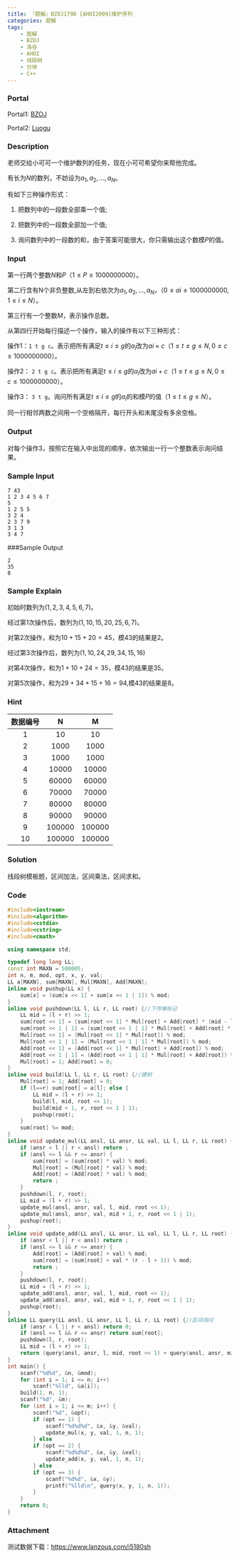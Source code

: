 ```yaml
---
title: 『题解』BZOJ1798 [AHOI2009]维护序列
categories: 题解
tags:
    - 题解
    - BZOJ
    - 洛谷
    - AHOI
    - 线段树
    - 分块
    - C++
---
```


### Portal

Portal1: [BZOJ](https://www.lydsy.com/JudgeOnline/problem.php?id=1798)

Portal2: [Luogu](https://www.luogu.com.cn/problem/P2023)

### Description

老师交给小可可一个维护数列的任务，现在小可可希望你来帮他完成。

有长为$N$的数列，不妨设为$a_1, a_2, \dots , a_N$。

有如下三种操作形式：

1. 把数列中的一段数全部乘一个值;

1. 把数列中的一段数全部加一个值;

1. 询问数列中的一段数的和，由于答案可能很大，你只需输出这个数模$P$的值。

### Input

第一行两个整数$N$和$P$（$1 \le P \le 1000000000$）。

第二行含有N个非负整数,从左到右依次为$a_1, a_2, \dots , a_N$，（$0 \le ai \le 1000000000,1 \le i \le N$）。

第三行有一个整数$M$，表示操作总数。

从第四行开始每行描述一个操作，输入的操作有以下三种形式：

操作$1$：`1 t g c`。表示把所有满足$t \le i \le g$的$a_i$改为$ai \times c$（$1 \le t \le g \le N, 0 \le c \le 1000000000$）。

操作$2$： `2 t g c`。表示把所有满足$t \le i \le g$的$a_i$改为$ai + c$（$1 \le t \le g \le N, 0 \le c \le 1000000000$）。

操作$3$： `3 t g`。询问所有满足$t \le i \le g$的$a_i$的和模$P$的值（$1 \le t \le g \le N$）。

同一行相邻两数之间用一个空格隔开，每行开头和末尾没有多余空格。

### Output

对每个操作$3$，按照它在输入中出现的顺序，依次输出一行一个整数表示询问结果。

### Sample Input

```
7 43
1 2 3 4 5 6 7
5
1 2 5 5
3 2 4
2 3 7 9
3 1 3
3 4 7
```

###Sample Output
```
2
35
8
```

### Sample Explain

初始时数列为$(1, 2, 3, 4, 5, 6, 7)$。

经过第$1$次操作后，数列为$(1, 10, 15, 20, 25, 6, 7)$。

对第$2$次操作，和为$10 + 15 + 20 = 45$，模$43$的结果是$2$。

经过第$3$次操作后，数列为$(1, 10, 24, 29, 34, 15, 16)$

对第$4$次操作，和为$1 + 10 + 24 = 35$，模$43$的结果是$35$。

对第$5$次操作，和为$29 + 34 + 15 + 16 = 94$,模$43$的结果是$8$。

### Hint

|数据编号|N|M|
|:----------:|:----------:|:----------:|
|1|10|10|
|2|1000|1000|
|3|1000|1000|
|4|10000|10000|
|5|60000|60000|
|6|70000|70000|
|7|80000|80000|
|8|90000|90000|
|9|100000|100000|
|10|100000|100000|

### Solution

线段树模板题，区间加法，区间乘法，区间求和。

### Code

```cpp
#include<iostream>
#include<algorithm>
#include<cstdio>
#include<cstring>
#include<cmath>

using namespace std;

typedef long long LL;
const int MAXN = 500005;
int n, m, mod, opt, x, y, val;
LL a[MAXN], sum[MAXN], Mul[MAXN], Add[MAXN];
inline void pushup(LL x) {
    sum[x] = (sum[x << 1] + sum[x << 1 | 1]) % mod;
}
inline void pushdown(LL l, LL r, LL root) {//下传懒标记
    LL mid = (l + r) >> 1;
    sum[root << 1] = (sum[root << 1] * Mul[root] + Add[root] * (mid - l + 1)) % mod;
    sum[root << 1 | 1] = (sum[root << 1 | 1] * Mul[root] + Add[root] * (r - mid)) % mod;
    Mul[root << 1] = (Mul[root << 1] * Mul[root]) % mod;
    Mul[root << 1 | 1] = (Mul[root << 1 | 1] * Mul[root]) % mod;
    Add[root << 1] = (Add[root << 1] * Mul[root] + Add[root]) % mod;
    Add[root << 1 | 1] = (Add[root << 1 | 1] * Mul[root] + Add[root]) % mod;
    Mul[root] = 1; Add[root] = 0;
}
inline void build(LL l, LL r, LL root) {//建树
    Mul[root] = 1; Add[root] = 0;
    if (l==r) sum[root] = a[l]; else {
        LL mid = (l + r) >> 1;
        build(l, mid, root << 1);
        build(mid + 1, r, root << 1 | 1);
        pushup(root);
    }
    sum[root] %= mod;
}
inline void update_mul(LL ansl, LL ansr, LL val, LL l, LL r, LL root) {//区间乘法
    if (ansr < l || r < ansl) return ;
    if (ansl <= l && r <= ansr) {
        sum[root] = (sum[root] * val) % mod;
        Mul[root] = (Mul[root] * val) % mod;
        Add[root] = (Add[root] * val) % mod;
        return ;
    }
    pushdown(l, r, root);
    LL mid = (l + r) >> 1;
    update_mul(ansl, ansr, val, l, mid, root << 1);
    update_mul(ansl, ansr, val, mid + 1, r, root << 1 | 1);
    pushup(root);
}
inline void update_add(LL ansl, LL ansr, LL val, LL l, LL r, LL root) {//区间加法
    if (ansr < l || r < ansl) return ;
    if (ansl <= l && r <= ansr) {
        Add[root] = (Add[root] + val) % mod;
        sum[root] = (sum[root] + val * (r - l + 1)) % mod;
        return ;
    }
    pushdown(l, r, root);
    LL mid = (l + r) >> 1;
    update_add(ansl, ansr, val, l, mid, root << 1);
    update_add(ansl, ansr, val, mid + 1, r, root << 1 | 1);
    pushup(root);
}
inline LL query(LL ansl, LL ansr, LL l, LL r, LL root) {//区间询问
    if (ansr < l || r < ansl) return 0;
    if (ansl <= l && r <= ansr) return sum[root];
    pushdown(l, r, root);
    LL mid = (l + r) >> 1;
    return (query(ansl, ansr, l, mid, root << 1) + query(ansl, ansr, mid + 1, r, root << 1 | 1)) % mod;
}
int main() {
    scanf("%d%d", &n, &mod);
    for (int i = 1; i <= n; i++)
        scanf("%lld", &a[i]);
    build(1, n, 1);
    scanf("%d", &m);
    for (int i = 1; i <= m; i++) {
        scanf("%d", &opt);
        if (opt == 1) {
            scanf("%d%d%d", &x, &y, &val);
            update_mul(x, y, val, 1, n, 1);
        } else
        if (opt == 2) {
            scanf("%d%d%d", &x, &y, &val);
            update_add(x, y, val, 1, n, 1);
        } else
        if (opt == 3) {
            scanf("%d%d", &x, &y);
            printf("%lld\n", query(x, y, 1, n, 1));
        }
    }
    return 0;
}
```

### Attachment

测试数据下载：https://www.lanzous.com/i5180sh